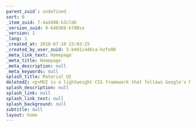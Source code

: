 ```yaml
---
parent_zuid`: undefined
sort: 0
_item_zuid: 7-4ad498-k2cldb
_version_zuid: 9-640368-k780sx
_version: 1
_lang: 1
_created_at: 2018-07-10 23:03:25
_created_by_user_zuid: 5-b4d1c4d6ca-hzfn90
_meta_link_text: Homepage
_meta_title: Homepage
_meta_description: null
_meta_keywords: null
splash_title: Material UI
deleted2: <p>MUI is a lightweight CSS framework that follows Google's Material Design guidelines</p>
splash_description: null
splash_link: null
splash_link_text: null
splash_background: null
subtitle: null
layout: home
---
```

